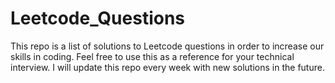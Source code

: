 # Leetcode_Questions
This repo is a list of solutions to Leetcode questions in order to increase our skills in coding. 
Feel free to use this as a reference for your technical interview. I will update this repo every week with new solutions in the future. 
